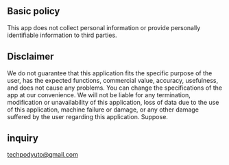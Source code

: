 ## Basic policy

This app does not collect personal information or provide personally identifiable information to third parties.

## Disclaimer

We do not guarantee that this application fits the specific purpose of the user, has the expected functions, commercial value, accuracy, usefulness, and does not cause any problems.
You can change the specifications of the app at our convenience. We will not be liable for any termination, modification or unavailability of this application, loss of data due to the use of this application, machine failure or damage, or any other damage suffered by the user regarding this application. Suppose.

## inquiry

techpodyuto@gmail.com
